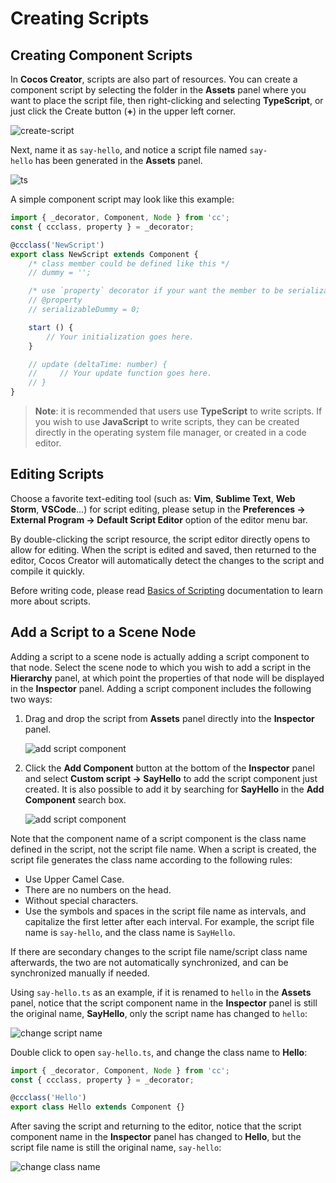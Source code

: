 # Creating Scripts

## Creating Component Scripts

In __Cocos Creator__, scripts are also part of resources. You can create a component script by selecting the folder in the **Assets** panel where you want to place the script file, then right-clicking and selecting **TypeScript**, or just click the Create button (**+**) in the upper left corner.

![create-script](setup/create-script.png)

Next, name it as `say-hello`, and notice a script file named `say-hello` has been generated in the **Assets** panel.

![ts](setup/ts.png)

A simple component script may look like this example:

```typescript
import { _decorator, Component, Node } from 'cc';
const { ccclass, property } = _decorator;

@ccclass('NewScript')
export class NewScript extends Component {
    /* class member could be defined like this */
    // dummy = '';

    /* use `property` decorator if your want the member to be serializable */
    // @property
    // serializableDummy = 0;

    start () {
        // Your initialization goes here.
    }

    // update (deltaTime: number) {
    //     // Your update function goes here.
    // }
}
```

> **Note**: it is recommended that users use **TypeScript** to write scripts. If you wish to use **JavaScript** to write scripts, they can be created directly in the operating system file manager, or created in a code editor.

## Editing Scripts

Choose a favorite text-editing tool (such as: **Vim**, **Sublime Text**, **Web Storm**, **VSCode**...) for script editing, please setup in the **Preferences -> External Program -> Default Script Editor** option of the editor menu bar.

By double-clicking the script resource, the script editor directly opens to allow for editing. When the script is edited and saved, then returned to the editor, Cocos Creator will automatically detect the changes to the script and compile it quickly.

Before writing code, please read [Basics of Scripting](basic.md) documentation to learn more about scripts.

## Add a Script to a Scene Node

Adding a script to a scene node is actually adding a script component to that node. Select the scene node to which you wish to add a script in the **Hierarchy** panel, at which point the properties of that node will be displayed in the **Inspector** panel. Adding a script component includes the following two ways:

1. Drag and drop the script from **Assets** panel directly into the **Inspector** panel.

    ![add script component](setup/add-script-component.png)

2. Click the **Add Component** button at the bottom of the **Inspector** panel and select **Custom script -> SayHello** to add the script component just created. It is also possible to add it by searching for **SayHello** in the **Add Component** search box.

    ![add script component](setup/add-script-component2.png)

Note that the component name of a script component is the class name defined in the script, not the script file name. When a script is created, the script file generates the class name according to the following rules:

- Use Upper Camel Case.
- There are no numbers on the head.
- Without special characters.
- Use the symbols and spaces in the script file name as intervals, and capitalize the first letter after each interval. For example, the script file name is `say-hello`, and the class name is `SayHello`.

If there are secondary changes to the script file name/script class name afterwards, the two are not automatically synchronized, and can be synchronized manually if needed.

Using `say-hello.ts` as an example, if it is renamed to `hello` in the **Assets** panel, notice that the script component name in the **Inspector** panel is still the original name, **SayHello**, only the script name has changed to `hello`:

![change script name](setup/change-scriptname.png)

Double click to open `say-hello.ts`, and change the class name to **Hello**:

```TypeScript
import { _decorator, Component, Node } from 'cc';
const { ccclass, property } = _decorator;

@ccclass('Hello')
export class Hello extends Component {}
```

After saving the script and returning to the editor, notice that the script component name in the **Inspector** panel has changed to **Hello**, but the script file name is still the original name, `say-hello`:

![change class name](setup/change-classname.png)

